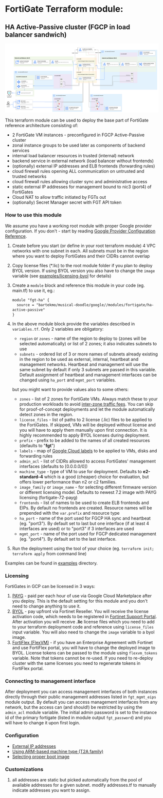 # FortiGate Terraform module:
## HA Active-Passive cluster (FGCP in load balancer sandwich)

![architecture diagram](https://raw.githubusercontent.com/bartekmo/musical-doodle/2aa63a7ca350d96243cbb2bbdd55d1e1a77a0d1d/modules/fortigate/ha-active-passive/./docs/diagram.png)

This terraform module can be used to deploy the base part of FortiGate reference architecture consisting of:
- 2 FortiGate VM instances - preconfigured in FGCP Active-Passive cluster
- zonal instance groups to be used later as components of backend services
- internal load balancer resources in trusted (internal) network
- backend service in external network (load balancer without frontends)
- (optionally) external IP addresses and ELB frontends (forwarding rules)
- cloud firewall rules opening ALL communication on untrusted and trusted networks
- cloud firewall rules allowing cluster sync and administrative access
- static external IP addresses for management bound to nic3 (port4) of FortiGates
- Cloud NAT to allow traffic initiated by FGTs out
- (optionally) Secret Manager secret with FGT API token

### How to use this module
We assume you have a working root module with proper Google provider configuration. If you don't - start by reading [Google Provider Configuration Reference](https://registry.terraform.io/providers/hashicorp/google/latest/docs/guides/provider_reference).

1. Create before you start (or define in your root terraform module) 4 VPC networks with one subnet in each. All subnets must be in the region where you want to deploy FortiGates and their CIDRs cannot overlap
1. Copy license files (*.lic) to the root module folder if you plan to deploy BYOL version. If using BYOL version you also have to change the `image` variable (see [examples/licensing-byol](./examples/licensing-byol) for details)
1. Create a `module` block and reference this module in your code (eg. main.tf) to use it, eg.:
    ```
    module "fgt-ha" {  
      source = "bartekmo/musical-doodle/google//modules/fortigate/ha-active-passive"  
    }
    ```
1. In the above module block provide the variables described in `variables.tf`. Only 2 variables are obligatory:
    - `region` or `zones` - name of the region to deploy to (zones will be selected automatically) or list of 2 zones; it also indicates subnets to use
    - `subnets` - ordered list of 3 or more names of subnets already existing in the region to be used as external, internal, heartbeat and management networks. Heartbeat and management will use the same subnet by default if only 3 subnets are passed in this variable. Default assignment of heartbeat and management interfaces can be changed using `ha_port` and `mgmt_port` variables.

    but you might want to provide values also to some others:
    - `zones` - list of 2 zones for FortiGate VMs. Always match these to your production workloads to avoid [inter-zone traffic fees](https://cloud.google.com/vpc/network-pricing). You can skip for proof-of-concept deployments and let the module automatically detect zones in the region.
    - `license_files` - list of paths to 2 license (.lic) files to be applied to the FortiGates. If skipped, VMs will be deployed without license and you will have to apply them manually upon first connection. It is highly recommended to apply BYOL licenses during deployment.
    - `prefix` - prefix to be added to the names of all created resources (defaults to "**fgt**")
    - `labels` - map of [Google Cloud labels](https://cloud.google.com/compute/docs/labeling-resources) to be applied to VMs, disks and forwarding rules
    - `admin_acl` - list of CIDRs allowed to access FortiGates' management interfaces (defaults to [0.0.0.0/0])
    - `machine_type` - type of VM to use for deployment. Defaults to **e2-standard-4** which is a good (cheaper) choice for evaluation, but offers lower performance than n2 or c2 families.
    - `image_family` or `image_name` - for selecting different firmware version or different licensing model. Defaults to newest 7.2 image with PAYG licensing (fortigate-72-payg)
    - `frontends` - list of names to be used to create ELB frontends and EIPs. By default no frontends are created. Resource names will be prepended with the `var.prefix` and resource type
    - `ha_port` - name of the port used for FGCP HA sync and heartbeat (eg. "port3"). By default set to last but one interface (if at least 4 interfaces are used) or to "port3" if 3 interfaces are used
    - `mgmt_port` - name of the port used for FGCP dedicated management (eg. "port4"). By default set to the last interface.
1. Run the deployment using the tool of your choice (eg. `terraform init; terraform apply` from command line)

Examples can be found in [examples](examples) directory.

### Licensing
FortiGates in GCP can be licensed in 3 ways:
1. [PAYG](examples/licensing-payg) - paid per each hour of use via Google Cloud Marketplace after you deploy. This is the default setting for this module and you don't need to change anything to use it.
2. [BYOL](examples/licensing-byol) - pay upfront via Fortinet Reseller. You will receive the license activation code, which needs to be registered in [Fortinet Support Portal](https://support.fortinet.com). After activation you will receive **.lic** license files which you need to add to your terraform deployment code and reference using `license_files` input variable. You will also need to change the `image`  variable to a byol image.
3. [FortiFlex (FlexVM)](examples/licensing-flex) - if you have an Enterprise Agreement with Fortinet and use FortiFlex portal, you will have to change the deployed image to BYOL. License tokens can be passed to the module using `flexvm_tokens` variable. Note that tokens cannot be re-used. If you need to re-deploy cluster with the same licenses you need to regenerate tokens in FortiFlex portal.

### Connecting to management interface
After deployment you can access management interfaces of both instances directly through their public management addresses listed in `fgt_mgmt_eips` module output. By default you can access management interfaces from any network, but the access can (and should!) be restricted by using the `admin_acl` module variable. The initial admin password is set to the instance id of the primary fortigate (listed in module output `fgt_password`) and you will have to change it upon first login.

### Configuration
* [External IP addresses](examples/public-addresses-elb-frontend)
* [Using ARM-based machine type (T2A family)](examples/arm-based-machine-type)
* [Selecting proper boot image](docs/images.md)

### Customizations
1. all addresses are static but picked automatically from the pool of available addresses for a given subnet. modify addresses.tf to manually indicate addresses you want to assign.
